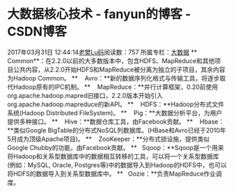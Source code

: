 # 大数据核心技术 - fanyun的博客 - CSDN博客
2017年03月31日 12:44:14[老樊Lu码](https://me.csdn.net/fanyun_01)阅读数：757
所属专栏：[大数据](https://blog.csdn.net/column/details/bigdata01.html)
**    Common**：在2.2.0以前的大多数版本中，包含HDFS、MapReduce和其他项目公共内容，从2.2.0开始HDFS和MapReduce被分离为独立的子项目，其余内容为Hadoop
 Common。
**    Avro：**新的数据序列化格式与传输工具，将逐步取代Hadoop原有的IPC机制。
**    MapReduce：**并行计算框架，0.20前使用org.apache.hadoop.mapred旧接口，2.2.0版本开始引入org.apache.hadoop.mapreduce的新API。
**    HDFS：**Hadoop分布式文件系统(Hadoop Distributed
 FileSystem)。
**    Pig：**大数据分析平台，为用户提供多种接口。
**    Hive：**数据仓库工具，由Facebook贡献。
**    Hbase：**类似Google BigTable的分布式NoSQL列数据库。(HBase和Avro已经于2010年5月成为顶级Apache项目)。
**    ZooKeeper：**分布式锁设施，提供类似Google Chubby的功能，由Facebook贡献。
**   Sqoop：**Sqoop是一个用来将Hadoop和关系型数据库中的数据相互转移的工具，可以将一个关系型数据库(例如：MySQL,
 Oracle, Postgres等)中的数据导入到Hadoop的HDFS中，也可以将HDFS的数据导入到关系型数据库中。
**   Oozie：**负责MapReduce作业调度。
